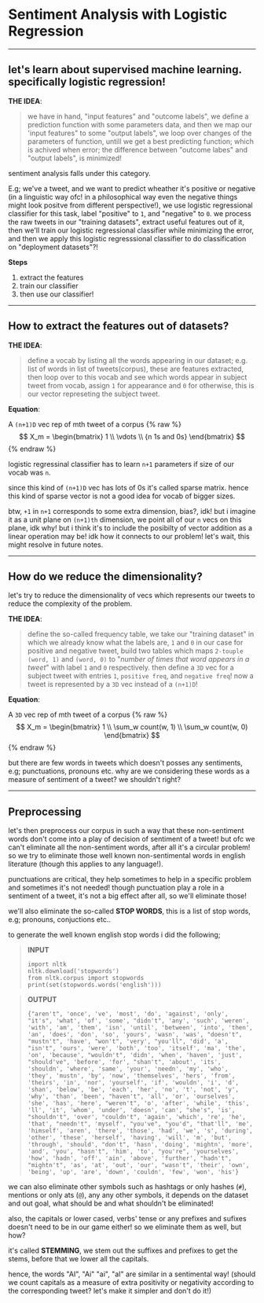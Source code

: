 # Sentiment Analysis with Logistic Regression

_____________________________________________________

## let's learn about supervised machine learning. specifically logistic regression!

**THE IDEA**:
> we have in hand, "input features" and "outcome labels", we define a prediction function with some parameters data, and then we map our 'input features" to some "output labels", we loop over changes of the parameters of function, untill we get a best predicting function; which is achived when error; the difference between "outcome labes" and "output labels", is minimized!

sentiment analysis falls under this category.

E.g;
we've a tweet, and we want to predict wheather it's positive or negative (in a linguistic way ofc! in a           philosophical way even the negative things might look positve from different perspective!), we use logistic regressional classifier for this task, label "positive" to `1`, and "negative" to `0`.
we process the raw tweets in our "training datasets", extract useful features out of it, then we'll train our logistic regressional classifier while minimizing the error, and then we apply this logistic regresssional classifier to do classification on "deployment datasets"?!

**Steps**
1. extract the features
2. train our classifier
3. then use our classifier!

_______________________________________


## How to extract the features out of datasets?

**THE IDEA**:
> define a vocab by listing all the words appearing in our dataset; e.g. list of words in list of tweets(corpus), these are features extracted, then loop over to this vocab and see which words appear in subject tweet from vocab, assign `1` for appearance and `0` for otherwise, this is our vector represeting the subject tweet. 

**Equation**:

A `(n+1)D` vec rep of mth tweet of a corpus
{% raw %}
  $$ X_m = \begin{bmatrix} 1 \\ \vdots \\ {n 1s and 0s} \end{bmatrix} $$
{% endraw %}

logistic regressinal classifier has to learn `n+1` parameters if size of our vocab was `n`. 

since this kind of `(n+1)D` vec has lots of 0s it's called sparse matrix. hence this kind of sparse vector is not a good idea for vocab of bigger sizes.

btw, `+1` in `n+1` corresponds to some extra dimension, bias?, idk! but i imagine it as a unit plane on `(n+1)th` dimension, we point all of our `n` vecs on this plane, idk why! but i think it's to include the posibilty of vector addition as a linear operation may be! idk how it connects to our problem! let's wait, this might resolve in future notes.

_____________________________


## How do we reduce the dimensionality?

let's try to reduce the dimensionality of vecs which represents our tweets to reduce the complexity of the problem.

**THE IDEA**:
> define the so-called frequency table, we take our "training dataset" in which we already know what the labels are, `1` and `0` in our case for positive and negative tweet, build two tables which maps `2-touple` `(word, 1)` and `(word, 0)` to "*number of times that word appears in a tweet*" with label `1` and `0` respectively. then define a `3D` vec for a subject tweet with entries `1`, `positive freq`, and `negative freq`! now a tweet is represented by a `3D` vec instead of a `(n+1)D`!

**Equation**:

A `3D` vec rep of mth tweet of a corpus
{% raw %}
  $$ X_m = \begin{bmatrix} 1 \\ \sum_w count(w, 1) \\ \sum_w count(w, 0) \end{bmatrix} $$
{% endraw %}

but there are few words in tweets which doesn't posses any sentiments, e.g; punctuations, pronouns etc. why are we considering these words as a measure of sentiment of a tweet? we shouldn't right?

_______________

## Preprocessing

let's then preprocess our corpus in such a way that these non-sentiment words don't come into a play of decision of sentiment of a tweet! but ofc we can't eliminate all the non-sentiment words, after all it's a circular problem! so we try to eliminate those well known non-sentimental words in english literature (though this applies to any language!).

punctuations are critical, they help sometimes to help in a specific problem and sometimes it's not needed! though punctuation play a role in a sentiment of a tweet, it's not a big effect after all, so we'll eliminate those!

we'll also eliminate the so-called **STOP WORDS**, this is a list of stop words, e.g; pronouns, conjuctions etc..

to generate the well known english stop words i did the following;

> **INPUT**
> ```
> import nltk
> nltk.download('stopwords')
> from nltk.corpus import stopwords
> print(set(stopwords.words('english')))
> ```

> **OUTPUT**
> ```
> {"aren't", 'once', 've', 'most', 'do', 'against', 'only', "it's", 'what', 'of', 'some', "didn't", 'any', 'such', 'weren', 'with', 'am', 'them', 'isn', 'until', 'between', 'into', 'then', 'an', 'does', 'don', 'so', 'yours', 'wasn', 'was', "doesn't", "mustn't", 'have', "won't", 'very', "you'll", 'did', 'a', "isn't", 'ours', 'were', 'both', 'too', 'itself', 'ma', 'the', 'on', 'because', "wouldn't", 'didn', 'when', 'haven', 'just', "should've", 'before', 'for', "shan't", 'about', 'its', 'shouldn', 'where', 'same', 'your', 'needn', 'my', 'who', 'they', 'mustn', 'by', 'now', 'themselves', 'hers', 'from', 'theirs', 'in', 'nor', 'yourself', 'if', 'wouldn', 'i', 'd', 'shan', 'below', 'be', 'each', 'her', 'no', 't', 'not', 'y', 'why', 'than', 'been', "haven't", 'all', 'or', 'ourselves', 'she', 'has', 'here', "weren't", 'o', 'after', 'while', 'this', 'll', 'it', 'whom', 'under', 'doesn', 'can', "she's", 'is', "shouldn't", 'over', "couldn't", 'again', 'which', 're', 'he', 'that', "needn't", 'myself', "you've", "you'd", "that'll", 'me', 'himself', 'aren', 'there', 'those', 'had', 'we', 's', 'during', 'other', 'these', 'herself', 'having', 'will', 'm', 'but', 'through', 'should', "don't", 'hasn', 'doing', 'mightn', 'more', 'and', 'you', "hasn't", 'him', 'to', "you're", 'yourselves', 'how', 'hadn', 'off', 'ain', 'above', 'further', "hadn't", "mightn't", 'as', 'at', 'out', 'our', "wasn't", 'their', 'own', 'being', 'up', 'are', 'down', 'couldn', 'few', 'won', 'his'}
> ```

we can also eliminate other symbols such as hashtags or only hashes (`#`), mentions or only ats (`@`), any any other symbols, it depends on the dataset and out goal, what should be and what shouldn't be eliminated!

also, the capitals or lower cased, verbs' tense or any prefixes and sufixes doesn't need to be in our game either! so we eliminate them as well, but how?

it's called **STEMMING**, we stem out the suffixes and prefixes to get the stems, before that we lower all the capitals.

hence, the words "AI", "Ai" "ai", "aI" are similar in a sentimental way! (should we count capitals as a measure of extra positivity or negativity according to the corresponding tweet? let's make it simpler and don't do it!)